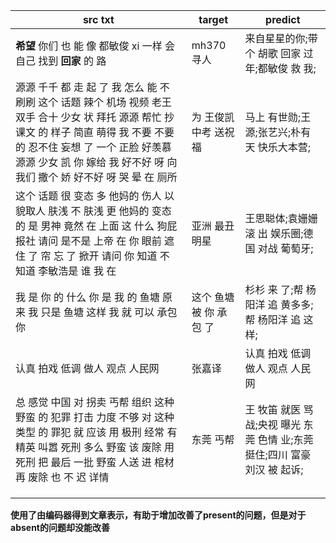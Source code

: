 
| src txt                                                      | target                  | predict                                                      |
| ------------------------------------------------------------ | ----------------------- | ------------------------------------------------------------ |
| **希望** 你们 也 能 像 都敏俊 xi 一样 会 自己 找到 **回家** 的 路 | mh370 寻人              | 来自星星的你;带个 胡歌 回家 过年;都敏俊 救 我;               |
| 源源 千千 都 走 起 了 我 怎么 能 不 刷刷 这个 话题 辣个 机场 视频 老王 双手 合十 少女 状 拜托 源源 帮忙 抄 课文 的 样子 简直 萌得 我 不要 不要 的 忍不住 妄想 了 一个 正脸 好羡慕 源源 少女 凯 你 嫁给 我 好不好 呀 向 我们 撒个 娇 好不好 呀 哭 晕 在 厕所 | 为 王俊凯 中考 送祝福   | 马上 有世勋;王源;张艺兴;朴有天 快乐大本营;                   |
| 这个 话题 很 变态 多 他妈的 伤人 以貌取人 肤浅 不 肤浅 更 他妈的 变态 的 是 男神 竟然 在 上面 这 什么 狗屁 报社 请问 是不是 上帝 在 你 眼前 遮住 了 帘 忘 了 掀开 请问 你 知道 不 知道 李敏浩是 谁 我 在 | 亚洲 最丑 明星          | 王思聪体;袁姗姗 滚 出 娱乐圈;德国 对战 葡萄牙;               |
| 我 是 你 的 什么 你 是 我 的 鱼塘 原来 我 只是 鱼塘 这样 我 就 可以 承包 你 | 这个 鱼塘 被 你 承包 了 | 杉杉 来 了;帮 杨阳洋 追 黄多多;帮 杨阳洋 追 这样;            |
| 认真 拍戏 低调 做人 观点 人民网                              | 张嘉译                  | 认真 拍戏 低调 做人 观点 人民网                              |
| 总 感觉 中国 对 拐卖 丐帮 组织 这种 野蛮 的 犯罪 打击 力度 不够 对 这种 类型 的 罪犯 就 应该 用 极刑 经常 有 精英 叫嚣 死刑 多么 野蛮 该 废除 用 死刑 把 最后 一批 野蛮 人送 进 棺材 再 废除 也 不 迟 详情 | 东莞 丐帮               | 王 牧笛 就医 骂战;央视 曝光 东莞 色情 业;东莞 挺住;四川 富豪 刘汉 被 起诉; |
|                                                              |                         |                                                              |
|                                                              |                         |                                                              |
|                                                              |                         |                                                              |


**使用了由编码器得到文章表示，有助于增加改善了present的问题，但是对于absent的问题却没能改善**
